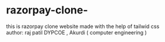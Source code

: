 # razorpay-clone-
this is razorpay clone website made with  the help of  tailwid css 
<br> 
author: raj patil DYPCOE , Akurdi ( computer engineering )
